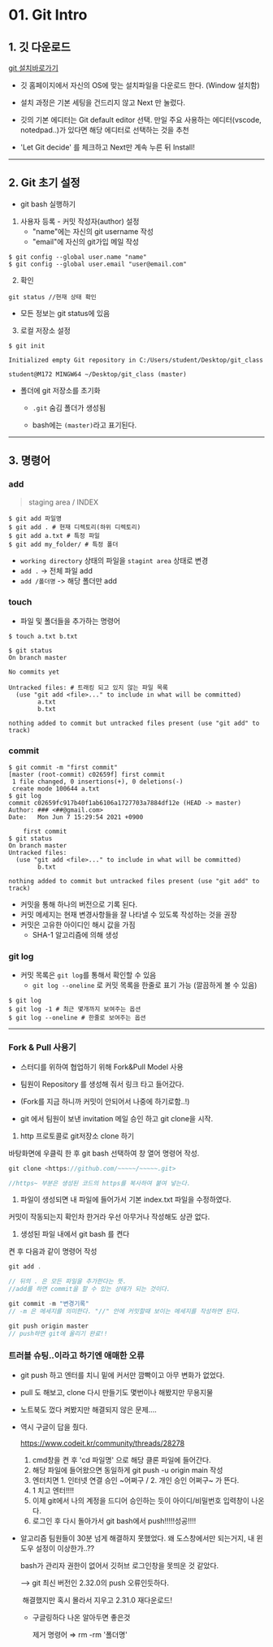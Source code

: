 # 01. Git Intro



## 1. 깃 다운로드

[git 설치바로가기 ](https://git-scm.com/downloads)

- 깃 홈페이지에서 자신의 OS에 맞는 설치파일을 다운로드 한다. (Window 설치함)

- 설치 과정은 기본 세팅을 건드리지 않고 Next 만 눌렀다.

- 깃의 기본 에디터는 Git default editor 선택. 만일 주요 사용하는 에디터(vscode, notedpad..)가 있다면 해당 에디터로 선택하는 것을 추천

- 'Let Git decide' 를 체크하고 Next만 계속 누른 뒤 Install!

  

---

## 2. Git 초기 설정

- git bash 실행하기

1. 사용자 등록 - 커밋 작성자(author) 설정
   - "name"에는 자신의 git username 작성
   - "email"에 자신의 git가입 메일 작성

```git
$ git config --global user.name "name" 
$ git config --global user.email "user@email.com"
```



2. 확인

```git
git status //현재 상태 확인 
```

- 모든 정보는 git status에 있음

  

3. 로컬 저장소 설정

```git
$ git init

Initialized empty Git repository in C:/Users/student/Desktop/git_class

student@M172 MINGW64 ~/Desktop/git_class (master)
```

- 폴더에 git 저장소를 초기화 

  - `.git` 숨김 폴더가 생성됨

  - bash에는 `(master)`라고 표기된다.

    

---

## 3. 명령어

### add

> staging area / INDEX

```git
$ git add 파일명
$ git add . # 현재 디렉토리(하위 디렉토리)
$ git add a.txt # 특정 파일
$ git add my_folder/ # 특정 폴더
```

- `working directory` 상태의 파일을  `stagint area` 상태로 변경
- `add .` -> 전체 파일 add
- `add /폴더명`  -> 해당 폴더만 add



### touch

- 파일 및 폴더들을 추가하는 명령어

```git
$ touch a.txt b.txt

$ git status
On branch master

No commits yet

Untracked files: # 트래킹 되고 있지 않는 파일 목록
  (use "git add <file>..." to include in what will be committed)
        a.txt
        b.txt

nothing added to commit but untracked files present (use "git add" to track)
```



### **commit**

```
$ git commit -m "first commit"
[master (root-commit) c02659f] first commit
 1 file changed, 0 insertions(+), 0 deletions(-)
 create mode 100644 a.txt
$ git log
commit c02659fc917b40f1ab6106a1727703a7884df12e (HEAD -> master)
Author: ### <##@gmail.com>
Date:   Mon Jun 7 15:29:54 2021 +0900

    first commit
$ git status
On branch master
Untracked files:
  (use "git add <file>..." to include in what will be committed)
        b.txt

nothing added to commit but untracked files present (use "git add" to track)
```

- 커밋을 통해 하나의 버전으로 기록 된다.
- 커밋 메세지는 현재 변경사항들을 잘 나타낼 수 있도록 작성하는 것을 권장
- 커밋은 고유한 아이디인 해시 값을 가짐
  - SHA-1 알고리즘에 의해 생성



### git log

- 커밋 목록은 `git log`를 통해서 확인할 수 있음
  - `git log --oneline` 로 커밋 목록을 한줄로 표기 가능 (깔끔하게 볼 수 있음)

```git
$ git log
$ git log -1 # 최근 몇개까지 보여주는 옵션
$ git log --oneline # 한줄로 보여주는 옵션
```





---

### Fork & Pull 사용기

- 스터디를 위하여 협업하기 위해 Fork&Pull Model 사용 

- 팀원이 Repository 를 생성해 줘서 링크 타고 들어갔다.
- (Fork를 지금 하니까 커밋이 안되어서 나중에 하기로함..!)
- git 에서 팀원이 보낸 invitation 메일 승인 하고 git clone을 시작.

1. http 프로토콜로 git저장소 clone 하기

바탕화면에 우클릭 한 후 git bash 선택하여 창 열어 명령어 작성.

```c
git clone <https://github.com/~~~~~/~~~~~.git>  

//https~ 부분은 생성된 코드의 https를 복사하여 붙여 넣는다. 
```

1. 파일이 생성되면 내 파일에 들어가서 기본 index.txt 파일을 수정하였다.

커밋이 작동되는지 확인차 한거라 우선 아무거나 작성해도 상관 없다.

1. 생성된 파일 내에서 git bash 를 켠다

켠 후 다음과 같이 명령어 작성

```c
git add .  

// 뒤의 . 은 모든 파일을 추가한다는 뜻. 
//add를 하면 commit을 할 수 있는 상태가 되는 것이다.

git commit -m "변경기록" 
// -m 은 메세지를 의미한다. "//" 안에 커밋할때 보이는 메세지를 작성하면 된다.

git push origin master
// push하면 git에 올리기 완료!!
```



### 트러블 슈팅..이라고 하기엔 애매한 오류

- git push 하고 엔터를 치니 밑에 커서만 깜빡이고 아무 변화가 없었다.

- pull 도 해보고, clone 다시 만들기도 몇번이나 해봤지만 무용지물

- 노트북도 껐다 켜봤지만 해결되지 않은 문제....

- 역시 구글이 답을 줬다.

  https://www.codeit.kr/community/threads/28278

  1. cmd창을 켠 후 'cd 파일명' 으로 해당 클론 파일에 들어간다.
  2. 해당 파일에 들어왔으면 동일하게 git push -u origin main 작성
  3. 엔터치면  1.  인터넷 연결 승인 ~어쩌구  / 2.  개인 승인 어쩌구~  가 뜬다.
  4. 1 치고 엔터!!!!
  5. 이제 git에서 나의 계정을 드디어 승인하는 듯이 아이디/비밀번호 입력창이 나온다.
  6. 로그인 후 다시 돌아가서 git bash에서 push!!!!!성공!!!!

- 알고리즘 팀원들이 30분 넘게 해결하지 못했었다. 왜 도스창에서만 되는거지, 내 윈도우 설정이 이상한가..??

  bash가 관리자 권한이 없어서 깃허브 로그인창을 못띄운 것 같았다. 

  --> git 최신 버전인 2.32.0의 push 오류인듯하다. 

  ​	해결했지만 혹시 몰라서 지우고 2.31.0 재다운로드!

  

  - 구글링하다 나온 알아두면 좋은것

    제거 명령어 ⇒  rm -rm '폴더명'